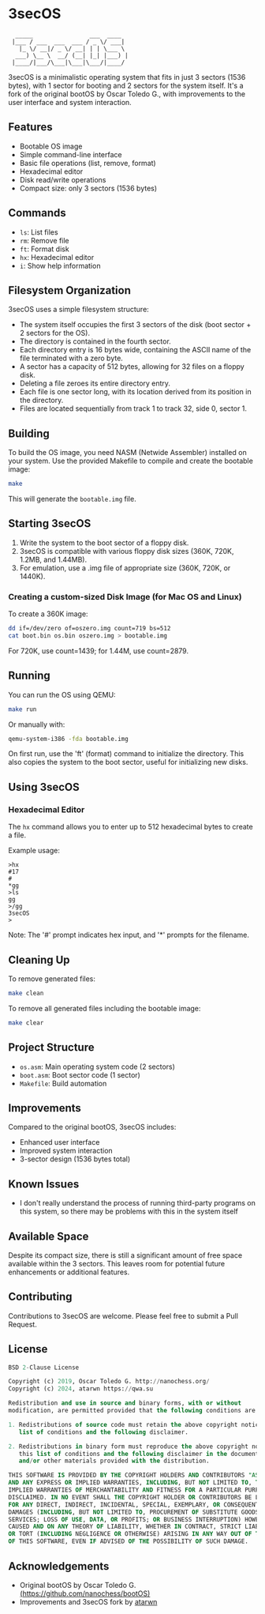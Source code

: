 # 3secOS

```ascii
  _____                ___  ____  
 |___ / ___  ___  ___ / _ \/ ___| 
   |_ \/ __|/ _ \/ __| | | \___ \ 
  ___) \__ \  __/ (__| |_| |___) |
 |____/|___/\___|\___|\___/|____/ 
```

3secOS is a minimalistic operating system that fits in just 3 sectors (1536 bytes), with 1 sector for booting and 2 sectors for the system itself. It's a fork of the original bootOS by Oscar Toledo G., with improvements to the user interface and system interaction.

## Features

- Bootable OS image
- Simple command-line interface
- Basic file operations (list, remove, format)
- Hexadecimal editor
- Disk read/write operations
- Compact size: only 3 sectors (1536 bytes)

## Commands

- `ls`: List files
- `rm`: Remove file
- `ft`: Format disk
- `hx`: Hexadecimal editor
- `i`: Show help information

## Filesystem Organization

3secOS uses a simple filesystem structure:

- The system itself occupies the first 3 sectors of the disk (boot sector + 2 sectors for the OS).
- The directory is contained in the fourth sector.
- Each directory entry is 16 bytes wide, containing the ASCII name of the file terminated with a zero byte.
- A sector has a capacity of 512 bytes, allowing for 32 files on a floppy disk.
- Deleting a file zeroes its entire directory entry.
- Each file is one sector long, with its location derived from its position in the directory.
- Files are located sequentially from track 1 to track 32, side 0, sector 1.

## Building

To build the OS image, you need NASM (Netwide Assembler) installed on your system. Use the provided Makefile to compile and create the bootable image:

```bash
make
```

This will generate the `bootable.img` file.

## Starting 3secOS

1. Write the system to the boot sector of a floppy disk.
2. 3secOS is compatible with various floppy disk sizes (360K, 720K, 1.2MB, and 1.44MB).
3. For emulation, use a .img file of appropriate size (360K, 720K, or 1440K).

### Creating a custom-sized Disk Image (for Mac OS and Linux)

To create a 360K image:

```bash
dd if=/dev/zero of=oszero.img count=719 bs=512
cat boot.bin os.bin oszero.img > bootable.img
```

For 720K, use count=1439; for 1.44M, use count=2879.

## Running

You can run the OS using QEMU:

```bash
make run
```

Or manually with:

```bash
qemu-system-i386 -fda bootable.img
```

On first run, use the 'ft' (format) command to initialize the directory. This also copies the system to the boot sector, useful for initializing new disks.

## Using 3secOS

### Hexadecimal Editor

The `hx` command allows you to enter up to 512 hexadecimal bytes to create a file. 

Example usage:

```
>hx
#17
#
*gg
>ls
gg
>/gg
3secOS
>
```

Note: The '#' prompt indicates hex input, and '*' prompts for the filename.

## Cleaning Up

To remove generated files:

```bash
make clean
```

To remove all generated files including the bootable image:

```bash
make clear
```

## Project Structure

- `os.asm`: Main operating system code (2 sectors)
- `boot.asm`: Boot sector code (1 sector)
- `Makefile`: Build automation

## Improvements

Compared to the original bootOS, 3secOS includes:
- Enhanced user interface
- Improved system interaction
- 3-sector design (1536 bytes total)

## Known Issues

- I don't really understand the process of running third-party programs on this system, so there may be problems with this in the system itself

## Available Space

Despite its compact size, there is still a significant amount of free space available within the 3 sectors. This leaves room for potential future enhancements or additional features.

## Contributing

Contributions to 3secOS are welcome. Please feel free to submit a Pull Request.

## License

```sql
BSD 2-Clause License

Copyright (c) 2019, Oscar Toledo G. http://nanochess.org/
Copyright (c) 2024, atarwn https://qwa.su

Redistribution and use in source and binary forms, with or without
modification, are permitted provided that the following conditions are met:

1. Redistributions of source code must retain the above copyright notice, this
   list of conditions and the following disclaimer.

2. Redistributions in binary form must reproduce the above copyright notice,
   this list of conditions and the following disclaimer in the documentation
   and/or other materials provided with the distribution.

THIS SOFTWARE IS PROVIDED BY THE COPYRIGHT HOLDERS AND CONTRIBUTORS "AS IS"
AND ANY EXPRESS OR IMPLIED WARRANTIES, INCLUDING, BUT NOT LIMITED TO, THE
IMPLIED WARRANTIES OF MERCHANTABILITY AND FITNESS FOR A PARTICULAR PURPOSE ARE
DISCLAIMED. IN NO EVENT SHALL THE COPYRIGHT HOLDER OR CONTRIBUTORS BE LIABLE
FOR ANY DIRECT, INDIRECT, INCIDENTAL, SPECIAL, EXEMPLARY, OR CONSEQUENTIAL
DAMAGES (INCLUDING, BUT NOT LIMITED TO, PROCUREMENT OF SUBSTITUTE GOODS OR
SERVICES; LOSS OF USE, DATA, OR PROFITS; OR BUSINESS INTERRUPTION) HOWEVER
CAUSED AND ON ANY THEORY OF LIABILITY, WHETHER IN CONTRACT, STRICT LIABILITY,
OR TORT (INCLUDING NEGLIGENCE OR OTHERWISE) ARISING IN ANY WAY OUT OF THE USE
OF THIS SOFTWARE, EVEN IF ADVISED OF THE POSSIBILITY OF SUCH DAMAGE.
```

## Acknowledgements

- Original bootOS by Oscar Toledo G. [(https://github.com/nanochess/bootOS)](https://github.com/nanochess/bootOS)
- Improvements and 3secOS fork by [atarwn](https://github.com/atarwn)
